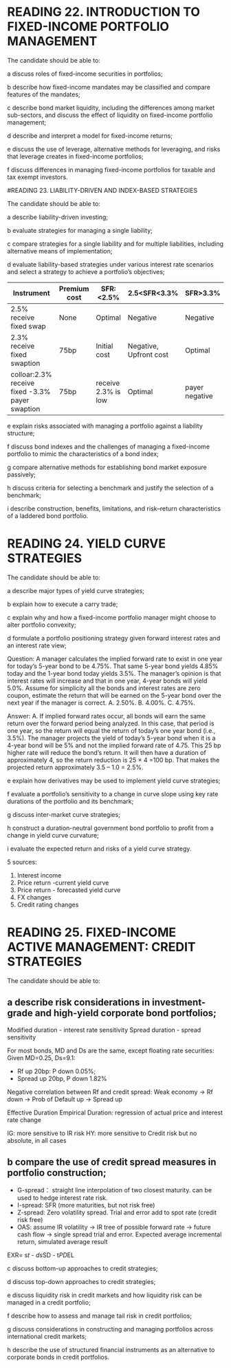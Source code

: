 # READING 22. INTRODUCTION TO FIXED-INCOME PORTFOLIO MANAGEMENT

The candidate should be able to:

a discuss roles of fixed-income securities in portfolios;

b describe how fixed-income mandates may be classified and compare features of the mandates;

c describe bond market liquidity, including the differences among market sub-sectors, and discuss the effect of liquidity on fixed-income portfolio management;

d describe and interpret a model for fixed-income returns;

e discuss the use of leverage, alternative methods for leveraging, and risks that leverage creates in fixed-income portfolios;

f discuss differences in managing fixed-income portfolios for taxable and tax exempt investors.


#READING 23. LIABILITY-DRIVEN AND INDEX-BASED STRATEGIES

The candidate should be able to:

a describe liability-driven investing;

b evaluate strategies for managing a single liability;

c compare strategies for a single liability and for multiple liabilities, including alternative means of implementation;

d evaluate liability-based strategies under various interest rate scenarios and select a strategy to achieve a portfolio’s objectives;


| Instrument                                                                 | Premium cost| SFR: <2.5%            | 2.5<SFR<3.3%             | SFR>3.3%     |
|----------------                                                                 |    ----------------|---------------------------|----------------------------------|---------------------|
|2.5% receive fixed swap                                          |              None|Optimal                    |Negative                           |Negative         |
|2.3% receive fixed swaption                                   |               75bp|Initial cost                 |Negative, Upfront cost  |Optimal             |
|colloar:2.3% receive fixed -3.3% payer swaption|               75bp|receive 2.3% is low|Optimal                            | payer negative|                  

e explain risks associated with managing a portfolio against a liability structure;

f discuss bond indexes and the challenges of managing a fixed-income portfolio to mimic the characteristics of a bond index;

g compare alternative methods for establishing bond market exposure passively;

h discuss criteria for selecting a benchmark and justify the selection of a benchmark;

i describe construction, benefits, limitations, and risk–return characteristics of a laddered bond portfolio.


# READING 24. YIELD CURVE STRATEGIES

The candidate should be able to:

a describe major types of yield curve strategies;

b explain how to execute a carry trade;

c explain why and how a fixed-income portfolio manager might choose to alter portfolio convexity;

d formulate a portfolio positioning strategy given forward interest rates and an interest rate view;


Question: A manager calculates the implied forward rate to exist in one year for today’s 5-year bond to be 4.75%. That same 5-year bond yields 4.85% today and the 1-year bond today yields 3.5%. The manager’s opinion is that interest rates will increase and that in one year, 4-year bonds will yield 5.0%. Assume for simplicity all the bonds and interest rates are zero coupon, estimate the return that will be earned on the 5-year bond over the next year if the manager is correct.
A. 2.50%.
B. 4.00%.
C. 4.75%.

Answer: A. If implied forward rates occur, all bonds will earn the same return over the forward period being analyzed. In this case, that period is one year, so the return will equal the return of today’s one year bond (i.e., 3.5%). The manager projects the yield of today’s 5-year bond when it is a 4-year bond will be 5% and not the implied forward rate of 4.75. This 25 bp higher rate will reduce the bond’s return. It will then have a duration of approximately 4, so the return reduction is 25 × 4 =100 bp. That makes the projected return approximately 3.5 – 1.0 = 2.5%. 

e explain how derivatives may be used to implement yield curve strategies;

f evaluate a portfolio’s sensitivity to a change in curve slope using key rate durations of the portfolio and its benchmark;

g discuss inter-market curve strategies;

h construct a duration-neutral government bond portfolio to profit from a change in yield curve curvature;

i evaluate the expected return and risks of a yield curve strategy.

5 sources:
  1. Interest income
  2. Price return -current yield curve
  3. Price return - forecasted yield curve
  4. FX changes
  5. Credit rating changes

# READING 25. FIXED-INCOME ACTIVE MANAGEMENT: CREDIT STRATEGIES

The candidate should be able to:

## a describe risk considerations in investment-grade and high-yield corporate bond portfolios;

Modified duration - interest rate sensitivity
Spread duration - spread sensitivity

For most bonds, MD and Ds are the same, except floating rate securities:
Given MD=0.25, Ds=9.1:
  - Rf up 20bp: P down 0.05%;
  - Spread up 20bp, P down 1.82%

Negative correlation between Rf and credit spread: 
Weak economy -> Rf down
             -> Prob of Default up -> Spread up

Effective Duration
Empirical Duration: regression of actual price and interest rate change

IG: more sensitive to IR risk
HY: more sensitive to Credit risk
but no absolute, in all cases

 ## b compare the use of credit spread measures in portfolio construction;

- G-spread： straight line interpolation of two closest maturity. can be used to hedge interest rate risk.
- I-spread: SFR (more maturities, but not risk free)
- Z-spread: Zero volatility spread. Trial and error add to spot rate (credit risk free)
- OAS: assume IR volatility -> IR tree of possible forward rate -> future cash flow -> single spread trial and error. Expected average incremental return, simulated average result

EXR= s*t - ds*SD - t*PD*EL

c discuss bottom-up approaches to credit strategies;

d discuss top-down approaches to credit strategies;

e discuss liquidity risk in credit markets and how liquidity risk can be managed in a credit portfolio;

f describe how to assess and manage tail risk in credit portfolios;

g discuss considerations in constructing and managing portfolios across international credit markets;

h describe the use of structured financial instruments as an alternative to corporate bonds in credit portfolios.
